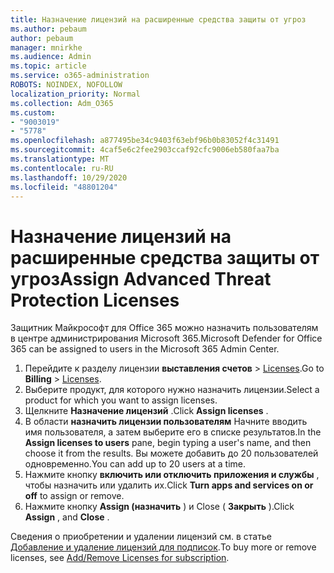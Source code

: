 ```yaml
---
title: Назначение лицензий на расширенные средства защиты от угроз
ms.author: pebaum
author: pebaum
manager: mnirkhe
ms.audience: Admin
ms.topic: article
ms.service: o365-administration
ROBOTS: NOINDEX, NOFOLLOW
localization_priority: Normal
ms.collection: Adm_O365
ms.custom:
- "9003019"
- "5778"
ms.openlocfilehash: a877495be34c9403f63ebf96b0b83052f4c31491
ms.sourcegitcommit: 4caf5e6c2fee2903ccaf92cfc9006eb580faa7ba
ms.translationtype: MT
ms.contentlocale: ru-RU
ms.lasthandoff: 10/29/2020
ms.locfileid: "48801204"
---
```

# <a name="assign-advanced-threat-protection-licenses"></a><span data-ttu-id="91d28-102">Назначение лицензий на расширенные средства защиты от угроз</span><span class="sxs-lookup"><span data-stu-id="91d28-102">Assign Advanced Threat Protection Licenses</span></span>

<span data-ttu-id="91d28-103">Защитник Майкрософт для Office 365 можно назначить пользователям в центре администрирования Microsoft 365.</span><span class="sxs-lookup"><span data-stu-id="91d28-103">Microsoft Defender for Office 365 can be assigned to users in the Microsoft 365 Admin Center.</span></span>

1. <span data-ttu-id="91d28-104">Перейдите к разделу лицензии **выставления счетов**  >  [Licenses](https://go.microsoft.com/fwlink/p/?linkid=842264).</span><span class="sxs-lookup"><span data-stu-id="91d28-104">Go to **Billing** > [Licenses](https://go.microsoft.com/fwlink/p/?linkid=842264).</span></span>
2. <span data-ttu-id="91d28-105">Выберите продукт, для которого нужно назначить лицензии.</span><span class="sxs-lookup"><span data-stu-id="91d28-105">Select a product for which you want to assign licenses.</span></span>
3. <span data-ttu-id="91d28-106">Щелкните **Назначение лицензий** .</span><span class="sxs-lookup"><span data-stu-id="91d28-106">Click **Assign licenses** .</span></span>
4. <span data-ttu-id="91d28-107">В области **назначить лицензии пользователям**  Начните вводить имя пользователя, а затем выберите его в списке результатов.</span><span class="sxs-lookup"><span data-stu-id="91d28-107">In the **Assign licenses to users**  pane, begin typing a user's name, and then choose it from the results.</span></span> <span data-ttu-id="91d28-108">Вы можете добавить до 20 пользователей одновременно.</span><span class="sxs-lookup"><span data-stu-id="91d28-108">You can add up to 20 users at a time.</span></span>
5. <span data-ttu-id="91d28-109">Нажмите кнопку **включить или отключить приложения и службы**  , чтобы назначить или удалить их.</span><span class="sxs-lookup"><span data-stu-id="91d28-109">Click **Turn apps and services on or off**  to assign or remove.</span></span>
6. <span data-ttu-id="91d28-110">Нажмите кнопку **Assign (назначить** ) и Close (  **Закрыть** ).</span><span class="sxs-lookup"><span data-stu-id="91d28-110">Click **Assign** , and  **Close** .</span></span>

<span data-ttu-id="91d28-111">Сведения о приобретении и удалении лицензий см. в статье [Добавление и удаление лицензий для подписок](https://docs.microsoft.com/microsoft-365/commerce/licenses/buy-licenses?view=o365-worldwide#add-or-remove-licenses-for-your-business-subscription).</span><span class="sxs-lookup"><span data-stu-id="91d28-111">To buy more or remove licenses, see [Add/Remove Licenses for subscription](https://docs.microsoft.com/microsoft-365/commerce/licenses/buy-licenses?view=o365-worldwide#add-or-remove-licenses-for-your-business-subscription).</span></span>
